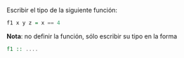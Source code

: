 Escribir el tipo de la siguiente función:

```Haskell
f1 x y z = x == 4
```

**Nota**: no definir la función, sólo escribir su tipo en la forma

```Haskell
f1 :: ....
```
